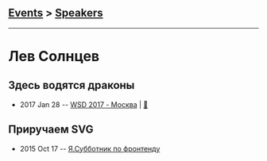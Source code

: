 ## [Events](../README.md) > [Speakers](../speakers.md)
---

# Лев Солнцев

## Здесь водятся драконы
- 2017 Jan 28 -- [WSD 2017 - Москва](https://www.youtube.com/watch?v=--Ex2-8MWFo)  | [:notebook:](https://wsd.events/2017/01/28/pres/here-be-dragons/)  
## Приручаем SVG
- 2015 Oct 17 -- [Я.Субботник по фронтенду](https://events.yandex.ru/lib/talks/3210/)    
